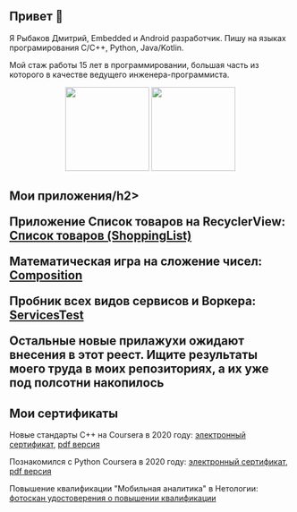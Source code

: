<h2>Привет 👋</h2>

<p>Я Рыбаков Дмитрий, Embedded и Android разработчик. Пишу на языках програмирования C/C++, Python, Java/Kotlin.</p>

<p>Мой стаж работы 15 лет в программировании, большая часть из которого в качестве ведущего инженера-программиста.</p>

<p align='center'>
   <a href="https://github-readme-stats.vercel.app/api?username=dimryb&show_icons=true&count_private=true">
       <img height=150 src="https://github-readme-stats.vercel.app/api?username=dimryb&show_icons=true&count_private=true"/></a>
   <a href="https://github.com/dimryb/github-readme-stats">
       <img height=150 src="https://github-readme-stats.vercel.app/api/top-langs/?username=dimryb&layout=compact"/></a>
</p>

<h2>Мои приложения/h2>

<p>Приложение Список товаров на RecyclerView: <a href="https://github.com/dimryb/ShoppingList">Список товаров (ShoppingList)</a></p>

<p>Математическая игра на сложение чисел: <a href=https://github.com/dimryb/Composition>Composition</a></p>

<p>Пробник всех видов сервисов и Воркера: <a href=https://github.com/dimryb/ServicesTest>ServicesTest</a></p>

<p>Остальные новые прилажухи ожидают внесения в этот реест. Ищите результаты моего труда в моих репозиториях, а их уже под полсотни накопилось</a></p>

<h2>Мои сертификаты</h2>

<p>Новые стандарты С++ на Coursera в 2020 году: <a href="https://coursera.org/share/6887b58096eea23b7732f9f645f8d446">электронный сертификат</a>, <a href="https://github.com/dimryb/dimryb/blob/c98ab1ba0b31b0131997e12fc9646a315621aa43/Coursera%20D9NTQD72W6CU%20C++.pdf">pdf версия</a></p>

<p>Познакомился с Python Coursera в 2020 году: <a href="https://coursera.org/share/6a8bd03215ebee7e02c5d7ba0cc6130c">электронный сертификат</a>, <a href="https://github.com/dimryb/dimryb/blob/c98ab1ba0b31b0131997e12fc9646a315621aa43/Coursera%202RDZJQGSAEXJ%20Python.pdf">pdf версия</a></p>

<p>Повышение квалификации &quot;Мобильная аналитика&quot; в Нетологии: <a href="https://github.com/dimryb/dimryb/blob/d45554affd0b69555f3ef2b404803f923d406bcf/%D0%9D%D0%B5%D1%82%D0%BE%D0%BB%D0%BE%D0%B3%D0%B8%D1%8F%20%D0%9C%D0%BE%D0%B1%D0%B8%D0%BB%D1%8C%D0%BD%D0%B0%D1%8F%20%D0%90%D0%BD%D0%B0%D0%BB%D0%B8%D1%82%D0%B8%D0%BA%D0%B0.jpg">фотоскан удостоверения о повышении квалификации</a>&nbsp;</p>

